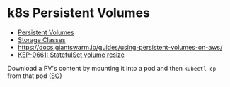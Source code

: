 # k8s Persistent Volumes

* [Persistent Volumes](https://kubernetes.io/docs/concepts/storage/persistent-volumes/)
* [Storage Classes](https://kubernetes.io/docs/concepts/storage/storage-classes/)
* <https://docs.giantswarm.io/guides/using-persistent-volumes-on-aws/>
* [KEP-0661: StatefulSet volume resize](https://github.com/kubernetes/enhancements/pull/2842)

Download a PV's content by mounting it into a pod and then `kubectl cp` from that pod ([SO](https://stackoverflow.com/a/50381178/125246))